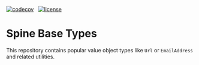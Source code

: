 [![codecov][codecov-badge]][codecov] &nbsp;
[![license][license-badge]][license]

# Spine Base Types

This repository contains popular value object types like `Url` or `EmailAddress` and related
utilities.

[codecov]: https://codecov.io/gh/SpineEventEngine/base-types
[codecov-badge]: https://codecov.io/gh/SpineEventEngine/base-types/branch/master/graph/badge.svg
[license-badge]: https://img.shields.io/badge/license-Apache%20License%202.0-blue.svg?style=flat
[license]: http://www.apache.org/licenses/LICENSE-2.0
